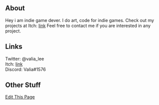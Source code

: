 ## About

Hey i am indie game dever. I do art, code for indie games. Check out my projects at Itch: [link](https://valia.itch.io) Feel free to contact me if you are interested in any project.



## Links

Twitter: @valia_lee
<br>
Itch: [link](https://valia.itch.io) 
<br>
Discord: Valia#1576

## Other Stuff
[Edit This Page](https://github.com/ValiaP/WebTest/edit/master/index.md) 
